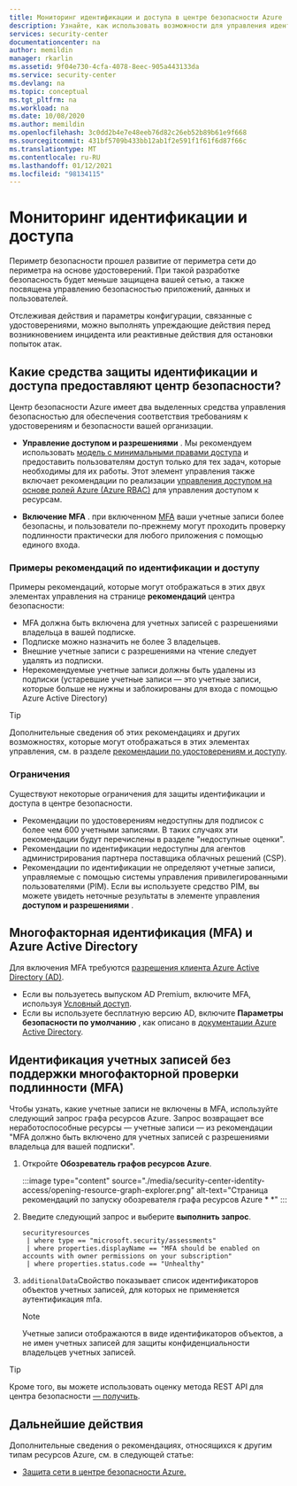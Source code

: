 ```yaml
---
title: Мониторинг идентификации и доступа в центре безопасности Azure | Документация Майкрософт
description: Узнайте, как использовать возможности для управления идентификацией и доступом в центре безопасности Azure, чтобы отслеживать проблемы, связанные с идентификацией и доступом пользователей.
services: security-center
documentationcenter: na
author: memildin
manager: rkarlin
ms.assetid: 9f04e730-4cfa-4078-8eec-905a443133da
ms.service: security-center
ms.devlang: na
ms.topic: conceptual
ms.tgt_pltfrm: na
ms.workload: na
ms.date: 10/08/2020
ms.author: memildin
ms.openlocfilehash: 3c0dd2b4e7e48eeb76d82c26eb52b89b61e9f668
ms.sourcegitcommit: 431bf5709b433bb12ab1f2e591f1f61f6d87f66c
ms.translationtype: MT
ms.contentlocale: ru-RU
ms.lasthandoff: 01/12/2021
ms.locfileid: "98134115"
---
```

# <a name="monitor-identity-and-access"></a>Мониторинг идентификации и доступа

Периметр безопасности прошел развитие от периметра сети до периметра на основе удостоверений. При такой разработке безопасность будет меньше защищена вашей сетью, а также посвящена управлению безопасностью приложений, данных и пользователей.

Отслеживая действия и параметры конфигурации, связанные с удостоверениями, можно выполнять упреждающие действия перед возникновением инцидента или реактивные действия для остановки попыток атак.

## <a name="what-identity-and-access-safeguards-does-security-center-provide"></a>Какие средства защиты идентификации и доступа предоставляют центр безопасности? 

Центр безопасности Azure имеет два выделенных средства управления безопасностью для обеспечения соответствия требованиям к удостоверениям и безопасности вашей организации. 

 - **Управление доступом и разрешениями** . Мы рекомендуем использовать [модель с минимальными правами доступа](/windows-server/identity/ad-ds/plan/security-best-practices/implementing-least-privilege-administrative-models) и предоставить пользователям доступ только для тех задач, которые необходимы для их работы. Этот элемент управления также включает рекомендации по реализации [управления доступом на основе ролей Azure (Azure RBAC)](../role-based-access-control/overview.md) для управления доступом к ресурсам.
 
 - **Включение MFA** . при включенном [MFA](https://www.microsoft.com/security/business/identity/mfa) ваши учетные записи более безопасны, и пользователи по-прежнему могут проходить проверку подлинности практически для любого приложения с помощью единого входа.

### <a name="example-recommendations-for-identity-and-access"></a>Примеры рекомендаций по идентификации и доступу

Примеры рекомендаций, которые могут отображаться в этих двух элементах управления на странице **рекомендаций** центра безопасности:

- MFA должна быть включена для учетных записей с разрешениями владельца в вашей подписке.
- Подписке можно назначить не более 3 владельцев.
- Внешние учетные записи с разрешениями на чтение следует удалять из подписки.
- Нерекомендуемые учетные записи должны быть удалены из подписки (устаревшие учетные записи — это учетные записи, которые больше не нужны и заблокированы для входа с помощью Azure Active Directory)

> [!TIP]
> Дополнительные сведения об этих рекомендациях и других возможностях, которые могут отображаться в этих элементах управления, см. в разделе [рекомендации по удостоверениям и доступу](recommendations-reference.md#recs-identityandaccess).

### <a name="limitations"></a>Ограничения

Существуют некоторые ограничения для защиты идентификации и доступа в центре безопасности.

- Рекомендации по удостоверениям недоступны для подписок с более чем 600 учетными записями. В таких случаях эти рекомендации будут перечислены в разделе "недоступные оценки".
- Рекомендации по идентификации недоступны для агентов администрирования партнера поставщика облачных решений (CSP).
- Рекомендации по идентификации не определяют учетные записи, управляемые с помощью системы управления привилегированными пользователями (PIM). Если вы используете средство PIM, вы можете увидеть неточные результаты в элементе управления **доступом и разрешениями** .

## <a name="multi-factor-authentication-mfa-and-azure-active-directory"></a>Многофакторная идентификация (MFA) и Azure Active Directory 

Для включения MFA требуются [разрешения клиента Azure Active Directory (AD)](../active-directory/roles/permissions-reference.md).

- Если вы пользуетесь выпуском AD Premium, включите MFA, используя [Условный доступ](../active-directory/conditional-access/concept-conditional-access-policy-common.md).
- Если вы используете бесплатную версию AD, включите **Параметры безопасности по умолчанию** , как описано в [документации Azure Active Directory](../active-directory/fundamentals/concept-fundamentals-security-defaults.md).

## <a name="identify-accounts-without-multi-factor-authentication-mfa-enabled"></a>Идентификация учетных записей без поддержки многофакторной проверки подлинности (MFA)

Чтобы узнать, какие учетные записи не включены в MFA, используйте следующий запрос графа ресурсов Azure. Запрос возвращает все неработоспособные ресурсы — учетные записи — из рекомендации "MFA должно быть включено для учетных записей с разрешениями владельца для вашей подписки". 

1. Откройте **Обозреватель графов ресурсов Azure**.

    :::image type="content" source="./media/security-center-identity-access/opening-resource-graph-explorer.png" alt-text="Страница рекомендаций по запуску обозревателя графа ресурсов Azure * *" :::

1. Введите следующий запрос и выберите **выполнить запрос**.

    ```kusto
    securityresources
     | where type == "microsoft.security/assessments"
     | where properties.displayName == "MFA should be enabled on accounts with owner permissions on your subscription"
     | where properties.status.code == "Unhealthy"
    ```

1. `additionalData`Свойство показывает список идентификаторов объектов учетных записей, для которых не применяется аутентификация mfa. 

    > [!NOTE]
    > Учетные записи отображаются в виде идентификаторов объектов, а не имен учетных записей для защиты конфиденциальности владельцев учетных записей.

> [!TIP]
> Кроме того, вы можете использовать оценку метода REST API для центра безопасности [— получить](/rest/api/securitycenter/assessments/get).


## <a name="next-steps"></a>Дальнейшие действия
Дополнительные сведения о рекомендациях, относящихся к другим типам ресурсов Azure, см. в следующей статье:

- [Защита сети в центре безопасности Azure.](security-center-network-recommendations.md)